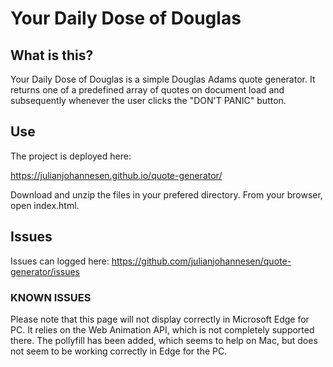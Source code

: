 # Your Daily Dose of Douglas

## What is this?
Your Daily Dose of Douglas is a simple Douglas Adams quote generator. It returns one of a predefined array of quotes on document load and subsequently whenever the user clicks the "DON'T PANIC" button.

## Use
The project is deployed here:

https://julianjohannesen.github.io/quote-generator/

Download and unzip the files in your prefered directory. From your browser, open index.html.

## Issues

Issues can logged here: https://github.com/julianjohannesen/quote-generator/issues

### KNOWN ISSUES

Please note that this page will not display correctly in Microsoft Edge for PC. It relies on the Web Animation API, which is not completely supported there. The pollyfill has been added, which seems to help on Mac, but does not seem to be working correctly in Edge for the PC.